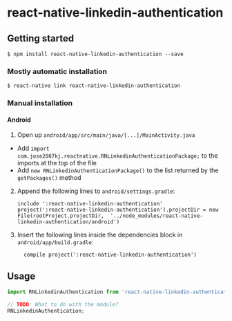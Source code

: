 
# react-native-linkedin-authentication

## Getting started

`$ npm install react-native-linkedin-authentication --save`

### Mostly automatic installation

`$ react-native link react-native-linkedin-authentication`

### Manual installation


#### Android

1. Open up `android/app/src/main/java/[...]/MainActivity.java`
  - Add `import com.jose2007kj.reactnative.RNLinkedinAuthenticationPackage;` to the imports at the top of the file
  - Add `new RNLinkedinAuthenticationPackage()` to the list returned by the `getPackages()` method
2. Append the following lines to `android/settings.gradle`:
  	```
  	include ':react-native-linkedin-authentication'
  	project(':react-native-linkedin-authentication').projectDir = new File(rootProject.projectDir, 	'../node_modules/react-native-linkedin-authentication/android')
  	```
3. Insert the following lines inside the dependencies block in `android/app/build.gradle`:
  	```
      compile project(':react-native-linkedin-authentication')
  	```


## Usage
```javascript
import RNLinkedinAuthentication from 'react-native-linkedin-authentication';

// TODO: What to do with the module?
RNLinkedinAuthentication;
```
  